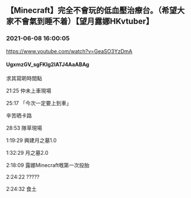## 【Minecraft】完全不會玩的低血壓治療台。（希望大家不會氣到睡不着）【望月露娜HKvtuber】
### 2021-06-08 16:00:05
https://www.youtube.com/watch?v=GeaSO3YzDmA
#### UgxmzGV_sgFKlg2lATJ4AaABAg
求其寫啲時間點

21:25 仲未上車現場

25:17 「今次一定要上到車」

辛苦晒卡路

28:53 隊草現場

1:19:29 興建​月之墓1.0 

1:32:29 ​月之墓2.0

2:18:09 露娜Minecraft嘅第一次投胎

2:24:22 ?????

2:24:32 食土

